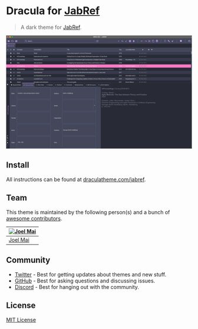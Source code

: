 # Dracula for [JabRef](https://www.jabref.org/)

> A dark theme for [JabRef](https://www.jabref.org/).

![Screenshot](./screenshot.png)

## Install

All instructions can be found at [draculatheme.com/jabref](https://github.com/Inf166/theme-jabref-dracula/blob/main/INSTALL.md).

## Team

This theme is maintained by the following person(s) and a bunch of [awesome contributors](https://github.com/dracula/JabRef/graphs/contributors).

| [![Joel Mai](https://github.com/inf166.png?size=100)](https://github.com/inf166) |
| -------------------------------------------------------------------------------- |
| [Joel Mai](https://github.com/inf166)                                            |

## Community

- [Twitter](https://twitter.com/draculatheme) - Best for getting updates about themes and new stuff.
- [GitHub](https://github.com/dracula/dracula-theme/discussions) - Best for asking questions and discussing issues.
- [Discord](https://draculatheme.com/discord-invite) - Best for hanging out with the community.

## License

[MIT License](./LICENSE)
